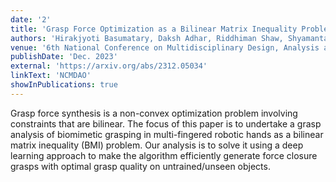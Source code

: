 ```yaml
---
date: '2'
title: 'Grasp Force Optimization as a Bilinear Matrix Inequality Problem: A Deep Learning Approach'
authors: 'Hirakjyoti Basumatary, Daksh Adhar, Riddhiman Shaw, Shyamanta M. Hazarika'
venue: '6th National Conference on Multidisciplinary Design, Analysis and Optimization'
publishDate: 'Dec. 2023'
external: 'https://arxiv.org/abs/2312.05034'
linkText: 'NCMDAO'
showInPublications: true
---
```


Grasp force synthesis is a non-convex optimization problem involving constraints that are bilinear. The focus of this paper is to undertake a grasp analysis of biomimetic grasping in multi-fingered robotic hands as a bilinear matrix inequality (BMI) problem. Our analysis is to solve it using a deep learning approach to make the algorithm efficiently generate force closure grasps with optimal grasp quality on untrained/unseen objects.
